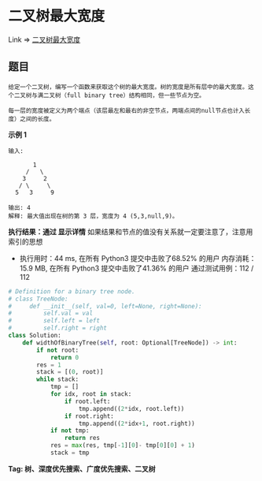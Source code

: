 # 二叉树最大宽度

Link => [二叉树最大宽度](https://leetcode-cn.com/problems/maximum-width-of-binary-tree/)

## 题目

    给定一个二叉树，编写一个函数来获取这个树的最大宽度。树的宽度是所有层中的最大宽度。这个二叉树与满二叉树（full binary tree）结构相同，但一些节点为空。

    每一层的宽度被定义为两个端点（该层最左和最右的非空节点，两端点间的null节点也计入长度）之间的长度。

**示例 1**

    输入: 

           1
         /   \
        3     2
       / \     \  
      5   3     9 

    输出: 4
    解释: 最大值出现在树的第 3 层，宽度为 4 (5,3,null,9)。


**执行结果：通过 显示详情**
如果结果和节点的值没有关系就一定要注意了，注意用索引的思想

- 执行用时：44 ms, 在所有 Python3 提交中击败了68.52% 的用户
内存消耗：15.9 MB, 在所有 Python3 提交中击败了41.36% 的用户
通过测试用例：112 / 112

```python
# Definition for a binary tree node.
# class TreeNode:
#     def __init__(self, val=0, left=None, right=None):
#         self.val = val
#         self.left = left
#         self.right = right
class Solution:
    def widthOfBinaryTree(self, root: Optional[TreeNode]) -> int:
        if not root:
            return 0
        res = 1
        stack = [(0, root)]
        while stack:
            tmp = []
            for idx, root in stack:
                if root.left:
                    tmp.append((2*idx, root.left))
                if root.right:
                    tmp.append((2*idx+1, root.right))
            if not tmp:
                return res
            res = max(res, tmp[-1][0]- tmp[0][0] + 1)
            stack = tmp
```
**Tag: 树、深度优先搜索、广度优先搜索、二叉树**
